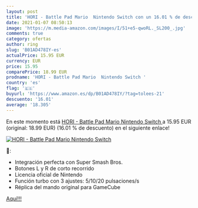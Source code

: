 ```yaml
---
layout: post
title: 'HORI - Battle Pad Mario  Nintendo Switch con un 16.01 % de descuento'
date: 2021-01-07 08:50:13
image: 'https://m.media-amazon.com/images/I/51+e5-qwoRL._SL200_.jpg'
comments: true
category: ofertas
author: ring
slug: 'B01AD478IY-es'
actualPrice: 15.95 EUR
currency: EUR
price: 15.95
comparePrice: 18.99 EUR
prodname: 'HORI - Battle Pad Mario  Nintendo Switch '
country: 'es'
flag: '🇪🇸'
buyurl: 'https://www.amazon.es/dp/B01AD478IY/?tag=tolees-21'
descuento: '16.01'
average: '18.305'
---
```


En este momento está [HORI - Battle Pad Mario  Nintendo Switch ](https://www.amazon.es/dp/B01AD478IY/?tag=tolees-21) a 15.95 EUR (original: 18.99 EUR) (16.01 %  de descuento) en el siguiente enlace!

[![HORI - Battle Pad Mario  Nintendo Switch](https://m.media-amazon.com/images/I/51+e5-qwoRL._SL200_.jpg)](https://www.amazon.es/dp/B01AD478IY/?tag=tolees-21)

🔎:

- Integración perfecta con Super Smash Bros.
- Botones L y R de corto recorrido
- Licencia oficial de Nintendo
- Función turbo con 3 ajustes: 5/10/20 pulsaciones/s
- Réplica del mando original para GameCube

[Aquí!!!](https://www.amazon.es/dp/B01AD478IY/?tag=tolees-21)
